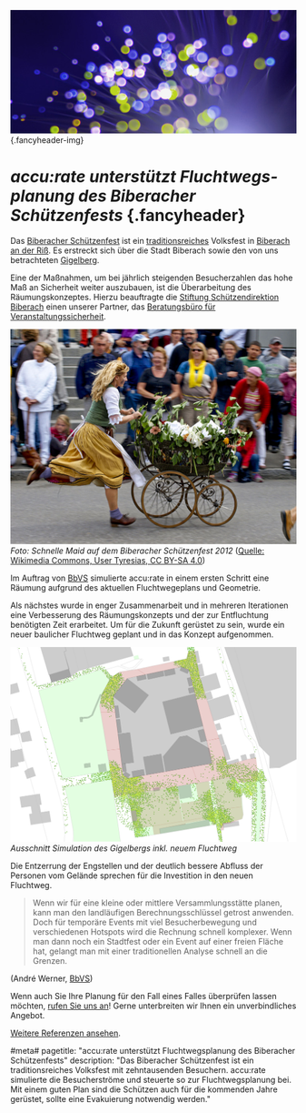 ![](/img/accurate-bild-3.jpg) {.fancyheader-img}
# *accu:rate unterstützt Flucht&shy;wegs&shy;planung des Biberacher Schützenfests*  {.fancyheader}

Das [Biberacher Schützenfest](http://www.biberacher-schuetzenfest.com/) ist ein [traditionsreiches](http://www.biberacher-schuetzenfest.com/geschichte) Volksfest in [Biberach an der Riß](http://biberach-riss.de/). Es erstreckt sich über die Stadt Biberach sowie den von uns betrachteten [Gigelberg](http://www.openstreetmap.org/#map=16/48.0991/9.7818).

Eine der Maßnahmen, um bei jährlich steigenden Besucherzahlen das hohe Maß an Sicherheit weiter auszubauen, ist die Überarbeitung des Räumungskonzeptes.
Hierzu beauftragte die [Stiftung Schützendirektion Biberach](http://www.biberacher-schuetzenfest.com/schuetzendirektion) einen unserer Partner, das [Beratungsbüro für Veranstaltungssicherheit](http://www.bbvs-werner.com/).


![Foto: Schnelle Maid auf dem Biberacher Schützenfest 2012](/img/referenzen/biberach-schnelle-maid.jpg "Schnelle Maid auf dem Biberacher Schützenfest 2012")
*Foto: Schnelle Maid auf dem Biberacher Schützenfest 2012* ([Quelle: Wikimedia Commons, User Tyresias, CC BY-SA 4.0](https://creativecommons.org/licenses/by-sa/4.0/))


Im Auftrag von [BbVS](http://www.bbvs-werner.com/) simulierte accu:rate in einem ersten Schritt eine Räumung aufgrund des aktuellen Fluchtwegeplans und Geometrie.

Als nächstes wurde in enger Zusammenarbeit und in mehreren Iterationen eine Verbesserung des Räumungskonzepts und der zur Entfluchtung benötigten Zeit erarbeitet.
Um für die Zukunft gerüstet zu sein, wurde ein neuer baulicher Fluchtweg geplant und in das Konzept aufgenommen.


![Ausschnitt Simulation Gigelberg](/img/referenzen/biberach-simulation.png "Ausschnitt Simulation Gigelberg")
*Ausschnitt Simulation des Gigelbergs inkl. neuem Fluchtweg*


Die Entzerrung der Engstellen und der deutlich bessere Abfluss der Personen vom Gelände sprechen für die Investition in den neuen Fluchtweg.

> Wenn wir für eine kleine oder mittlere Versammlungsstätte planen, kann man den landläufigen Berechnungsschlüssel getrost anwenden.
> Doch für temporäre Events mit viel Besucherbewegung und verschiedenen Hotspots wird die Rechnung schnell komplexer.
> Wenn man dann noch ein Stadtfest oder ein Event auf einer freien Fläche hat, gelangt man mit einer traditionellen Analyse schnell an die Grenzen.

(André Werner, [BbVS](http://www.bbvs-werner.com/))

Wenn auch Sie Ihre Planung für den Fall eines Falles überprüfen lassen möchten, [rufen Sie uns an](/kontakt)!
Gerne unterbreiten wir Ihnen ein unverbindliches Angebot.


[Weitere Referenzen ansehen](referenzen).


#meta#
pagetitle: "accu:rate unterstützt Fluchtwegsplanung des Biberacher Schützenfests"
description: "Das Biberacher Schützenfest ist ein traditionsreiches Volksfest mit zehntausenden Besuchern. accu:rate simulierte die Besucherströme und steuerte so zur Fluchtwegsplanung bei. Mit einem guten Plan sind die Schützen auch für die kommenden Jahre gerüstet, sollte eine Evakuierung notwendig werden."
